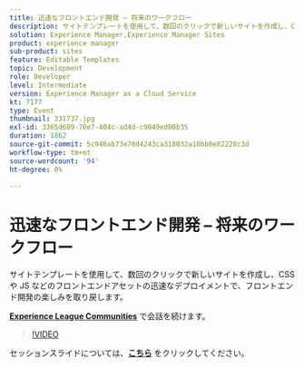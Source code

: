 ```yaml
---
title: 迅速なフロントエンド開発 – 将来のワークフロー
description: サイトテンプレートを使用して、数回のクリックで新しいサイトを作成し、CSS や JS などのフロントエンドアセットの迅速なデプロイメントで、フロントエンド開発の楽しみを取り戻します。 このセッションは、Adobe Developers Live コンテンツイベントの一環として提供されました。
solution: Experience Manager,Experience Manager Sites
product: experience manager
sub-product: sites
feature: Editable Templates
topic: Development
role: Developer
level: Intermediate
version: Experience Manager as a Cloud Service
kt: 7177
type: Event
thumbnail: 331737.jpg
exl-id: 3365d609-70e7-404c-ad4d-c9049ed00b35
duration: 1862
source-git-commit: 5c946ab73e78d4243ca310032a10bb8e82228c3d
workflow-type: tm+mt
source-wordcount: '94'
ht-degree: 0%

---
```


# 迅速なフロントエンド開発 – 将来のワークフロー

サイトテンプレートを使用して、数回のクリックで新しいサイトを作成し、CSS や JS などのフロントエンドアセットの迅速なデプロイメントで、フロントエンド開発の楽しみを取り戻します。

**[Experience League Communities](https://adobe.ly/36Yd3v6)** で会話を続けます。

>[!VIDEO](https://video.tv.adobe.com/v/331737/?quality=12&learn=on&hidetitle=true)

セッションスライドについては、**[こちら](/help/adobe-developers-live/assets/rapid-frontend-devlopment.pdf)** をクリックしてください。
